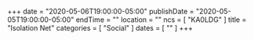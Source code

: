 +++
date = "2020-05-06T19:00:00-05:00"
publishDate = "2020-05-05T19:00:00-05:00"
endTime = ""
location = ""
ncs = [ "KA0LDG" ]
title = "Isolation Net"
categories = [ "Social" ]
dates = [ "" ]
+++
